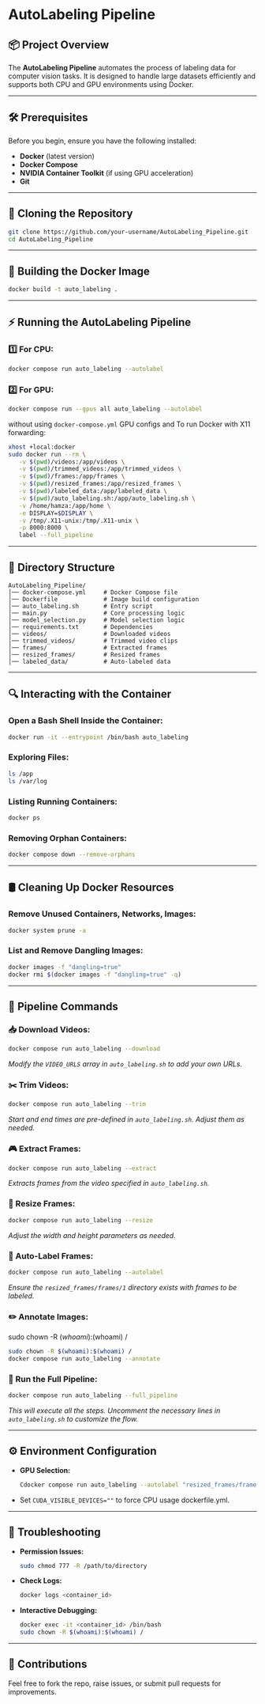 # AutoLabeling Pipeline

## 📦 Project Overview
The **AutoLabeling Pipeline** automates the process of labeling data for computer vision tasks. It is designed to handle large datasets efficiently and supports both CPU and GPU environments using Docker.

---

## 🛠️ Prerequisites
Before you begin, ensure you have the following installed:

- **Docker** (latest version)
- **Docker Compose**
- **NVIDIA Container Toolkit** (if using GPU acceleration)
- **Git**

---

## 🚀 Cloning the Repository
```bash
git clone https://github.com/your-username/AutoLabeling_Pipeline.git
cd AutoLabeling_Pipeline
```

---

## 🐳 Building the Docker Image

```bash
docker build -t auto_labeling .
```
---

## ⚡ Running the AutoLabeling Pipeline

### 1️⃣ **For CPU:**
```bash
docker compose run auto_labeling --autolabel 
```

### 2️⃣ **For GPU:**
```bash
docker compose run --gpus all auto_labeling --autolabel
```
without using `docker-compose.yml` GPU configs and To run Docker with X11 forwarding:
```bash
xhost +local:docker
sudo docker run --rm \
   -v $(pwd)/videos:/app/videos \
   -v $(pwd)/trimmed_videos:/app/trimmed_videos \
   -v $(pwd)/frames:/app/frames \
   -v $(pwd)/resized_frames:/app/resized_frames \
   -v $(pwd)/labeled_data:/app/labeled_data \
   -v $(pwd)/auto_labeling.sh:/app/auto_labeling.sh \
   -v /home/hamza:/app/home \
   -e DISPLAY=$DISPLAY \
   -v /tmp/.X11-unix:/tmp/.X11-unix \
   -p 8000:8000 \
   label --full_pipeline
```

---

## 🐂 Directory Structure
```
AutoLabeling_Pipeline/
│── docker-compose.yml     # Docker Compose file
│── Dockerfile             # Image build configuration
│── auto_labeling.sh       # Entry script
│── main.py                # Core processing logic
│── model_selection.py     # Model selection logic
│── requirements.txt       # Dependencies
│── videos/                # Downloaded videos
│── trimmed_videos/        # Trimmed video clips
│── frames/                # Extracted frames
│── resized_frames/        # Resized frames
│── labeled_data/          # Auto-labeled data
```

---

## 🔍 Interacting with the Container

### Open a Bash Shell Inside the Container:
```bash
docker run -it --entrypoint /bin/bash auto_labeling
```

### Exploring Files:
```bash
ls /app
ls /var/log
```

### Listing Running Containers:
```bash
docker ps
```

### Removing Orphan Containers:
```bash
docker compose down --remove-orphans
```

---

## 🛢️ Cleaning Up Docker Resources

### Remove Unused Containers, Networks, Images:
```bash
docker system prune -a
```

### List and Remove Dangling Images:
```bash
docker images -f "dangling=true"
docker rmi $(docker images -f "dangling=true" -q)
```

---

## 🚩 Pipeline Commands

### 📥 Download Videos:
```bash
docker compose run auto_labeling --download
```
*Modify the `VIDEO_URLS` array in `auto_labeling.sh` to add your own URLs.*

### ✂️ Trim Videos:
```bash
docker compose run auto_labeling --trim
```
*Start and end times are pre-defined in `auto_labeling.sh`. Adjust them as needed.*

### 🎮 Extract Frames:
```bash
docker compose run auto_labeling --extract
```
*Extracts frames from the video specified in `auto_labeling.sh`.*

### 📏 Resize Frames:
```bash
docker compose run auto_labeling --resize
```
*Adjust the width and height parameters as needed.*

### 🌂 Auto-Label Frames:
```bash
docker compose run auto_labeling --autolabel 
```
*Ensure the `resized_frames/frames/1` directory exists with frames to be labeled.*

### ✏️ Annotate Images:
sudo chown -R $(whoami):$(whoami) /

```bash
sudo chown -R $(whoami):$(whoami) /
docker compose run auto_labeling --annotate 
```

### 🚀 Run the Full Pipeline:
```bash
docker compose run auto_labeling --full_pipeline
```
*This will execute all the steps. Uncomment the necessary lines in `auto_labeling.sh` to customize the flow.*

---

## ⚙️ Environment Configuration
- **GPU Selection:**
  ```bash
  Cdocker compose run auto_labeling --autolabel "resized_frames/frames/1" "labeled_data"
  ```
- Set `CUDA_VISIBLE_DEVICES=""` to force CPU usage dockerfile.yml.

---

## 🚩 Troubleshooting
- **Permission Issues:**
  ```bash
  sudo chmod 777 -R /path/to/directory
  ```
- **Check Logs:**
  ```bash
  docker logs <container_id>
  ```
- **Interactive Debugging:**
  ```bash
  docker exec -it <container_id> /bin/bash
  sudo chown -R $(whoami):$(whoami) /
  ```

---

## 🙌 Contributions
Feel free to fork the repo, raise issues, or submit pull requests for improvements.


